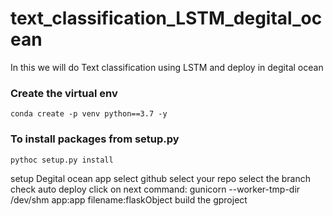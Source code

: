 # text_classification_LSTM_degital_ocean
In this we will do Text classification using LSTM and deploy in degital ocean

### Create the virtual env
```commandline
conda create -p venv python==3.7 -y
```

### To install packages from setup.py
```commandline
pythoc setup.py install
```
setup Degital ocean
app
select github
select your repo
select the branch
check auto deploy
click on next
command: gunicorn --worker-tmp-dir /dev/shm app:app
                                           filename:flaskObject
build the gproject
